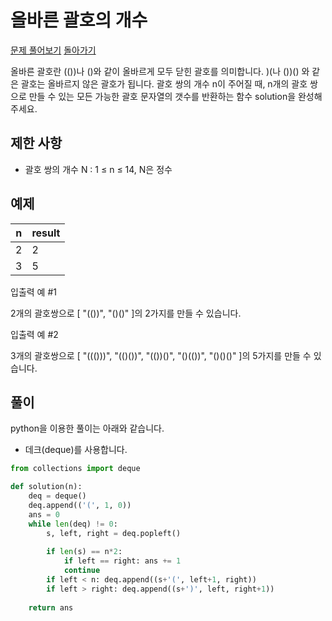 # 올바른 괄호의 개수

[문제 풀어보기](https://programmers.co.kr/learn/courses/30/lessons/12929)
[돌아가기](/../../readme.md/)

올바른 괄호란 (())나 ()와 같이 올바르게 모두 닫힌 괄호를 의미합니다. )(나 ())() 와 같은 괄호는 올바르지 않은 괄호가 됩니다. 괄호 쌍의 개수 n이 주어질 때, n개의 괄호 쌍으로 만들 수 있는 모든 가능한 괄호 문자열의 갯수를 반환하는 함수 solution을 완성해 주세요.

## 제한 사항

- 괄호 쌍의 개수 N : 1 ≤ n ≤ 14, N은 정수

## 예제

| n | result |
| - | - |
| 2 | 2 |
| 3 | 5 |

입출력 예 #1

2개의 괄호쌍으로 [ "(())", "()()" ]의 2가지를 만들 수 있습니다.

입출력 예 #2

3개의 괄호쌍으로 [ "((()))", "(()())", "(())()", "()(())", "()()()" ]의 5가지를 만들 수 있습니다.

## 풀이

python을 이용한 풀이는 아래와 같습니다.

- 데크(deque)를 사용합니다.

```python
from collections import deque

def solution(n):
    deq = deque()
    deq.append(('(', 1, 0))
    ans = 0
    while len(deq) != 0:
        s, left, right = deq.popleft()
        
        if len(s) == n*2:
            if left == right: ans += 1
            continue
        if left < n: deq.append((s+'(', left+1, right))
        if left > right: deq.append((s+')', left, right+1))
            
    return ans
```